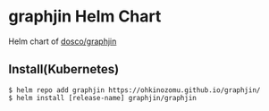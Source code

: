 # graphjin Helm Chart

Helm chart of [dosco/graphjin](https://github.com/dosco/graphjin)

## Install(Kubernetes)

```
$ helm repo add graphjin https://ohkinozomu.github.io/graphjin/
$ helm install [release-name] graphjin/graphjin
```